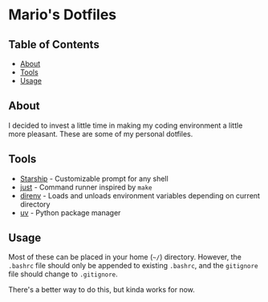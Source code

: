 # Mario's Dotfiles

## Table of Contents

- [About](#about)
- [Tools](#tools)
- [Usage](#usage)

## About <a name = "about"></a>

I decided to invest a little time in making my coding environment a little more pleasant. These are some of my personal dotfiles.

## Tools <a name = "tools"></a>

- [Starship](https://starship.rs) - Customizable prompt for any shell
- [just](https://just.systems/man/en/introduction.html) - Command runner inspired by `make`
- [direnv](https://direnv.net) - Loads and unloads environment variables depending on current directory
- [uv](https://docs.astral.sh/uv/) - Python package manager


## Usage <a name = "usage"></a>

Most of these can be placed in your home (`~/`) directory. However, the `.bashrc` file should only be appended to existing `.bashrc`, and the `gitignore` file should change to `.gitignore`.

There's a better way to do this, but kinda works for now.
